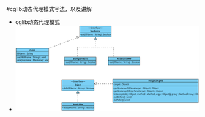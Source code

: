 #cglib动态代理模式写法，以及讲解

- cglib动态代理模式
- ![UML示意图](https://github.com/pigzhuzhu55/Design/blob/master/src/example/proxy/cglib/18.svg)